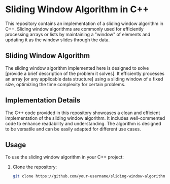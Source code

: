 # Sliding Window Algorithm in C++

This repository contains an implementation of a sliding window algorithm in C++. Sliding window algorithms are commonly used for efficiently processing arrays or lists by maintaining a "window" of elements and updating it as the window slides through the data.

## Sliding Window Algorithm

The sliding window algorithm implemented here is designed to solve [provide a brief description of the problem it solves]. It efficiently processes an array [or any applicable data structure] using a sliding window of a fixed size, optimizing the time complexity for certain problems.

## Implementation Details

The C++ code provided in this repository showcases a clean and efficient implementation of the sliding window algorithm. It includes well-commented code to enhance readability and understanding. The algorithm is designed to be versatile and can be easily adapted for different use cases.

## Usage

To use the sliding window algorithm in your C++ project:

1. Clone the repository:
   ```bash
   git clone https://github.com/your-username/sliding-window-algorithm-cpp.git